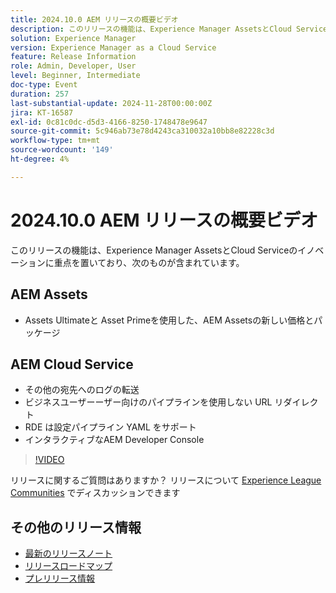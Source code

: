 ```yaml
---
title: 2024.10.0 AEM リリースの概要ビデオ
description: このリリースの機能は、Experience Manager AssetsとCloud Serviceの革新的な機能に重点を置いており、次のものが含まれます。AEM Assets Assets Ultimateおよび Asset PrimeAEM Cloud Serviceを使用したAEM Assetsの新しい価格とパッケージ化より多くの宛先へのフォワードログ ビジネスユーザー​RDE がサポートされる場合、パイプラインを使用しない URL リダイレクト Config Pipeline YAML​ Interactive AEM Developer Console
solution: Experience Manager
version: Experience Manager as a Cloud Service
feature: Release Information
role: Admin, Developer, User
level: Beginner, Intermediate
doc-type: Event
duration: 257
last-substantial-update: 2024-11-28T00:00:00Z
jira: KT-16587
exl-id: 0c81c0dc-d5d3-4166-8250-1748478e9647
source-git-commit: 5c946ab73e78d4243ca310032a10bb8e82228c3d
workflow-type: tm+mt
source-wordcount: '149'
ht-degree: 4%

---
```


# 2024.10.0 AEM リリースの概要ビデオ

このリリースの機能は、Experience Manager AssetsとCloud Serviceのイノベーションに重点を置いており、次のものが含まれています。

## AEM Assets

* Assets Ultimateと Asset Primeを使用した、AEM Assetsの新しい価格とパッケージ

## AEM Cloud Service

* その他の宛先へのログの転送
* ビジネスユーザー&#x200B;ーザー向けのパイプラインを使用しない URL リダイレクト
* RDE は設定パイプライン YAML をサポート&#x200B;
* インタラクティブなAEM Developer Console

>[!VIDEO](https://video.tv.adobe.com/v/3440501/?learn=on&enablevpops)

リリースに関するご質問はありますか？  リリースについて [Experience League Communities](https://adobe.ly/3ZgKGmh) でディスカッションできます

## その他のリリース情報

* [最新のリリースノート](https://experienceleague.adobe.com/docs/experience-manager-cloud-service/content/release-notes/home.html?lang=ja)
* [ リリースロードマップ ](https://experienceleague.adobe.com/docs/experience-manager-release-information/aem-release-updates/update-releases-roadmap.html?lang=ja)
* [ プレリリース情報 ](https://experienceleague.adobe.com/docs/experience-manager-cloud-service/content/release-notes/prerelease.html?lang=ja)
